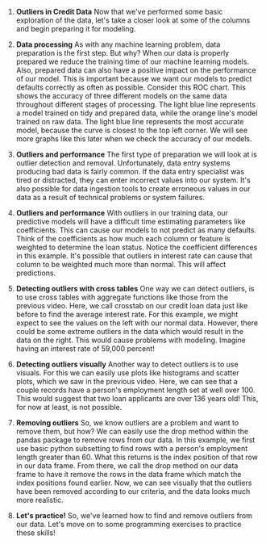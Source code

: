 1. **Outliers in Credit Data**
Now that we've performed some basic exploration of the data, let's take a closer look at some of the columns and begin preparing it for modeling.

2. **Data processing**
As with any machine learning problem, data preparation is the first step. But why? When our data is properly prepared we reduce the training time of our machine learning models. Also, prepared data can also have a positive impact on the performance of our model. This is important because we want our models to predict defaults correctly as often as possible. Consider this ROC chart. This shows the accuracy of three different models on the same data throughout different stages of processing. The light blue line represents a model trained on tidy and prepared data, while the orange line's model trained on raw data. The light blue line represents the most accurate model, because the curve is closest to the top left corner. We will see more graphs like this later when we check the accuracy of our models.

3. **Outliers and performance**
The first type of preparation we will look at is outlier detection and removal. Unfortunately, data entry systems producing bad data is fairly common. If the data entry specialist was tired or distracted, they can enter incorrect values into our system. It's also possible for data ingestion tools to create erroneous values in our data as a result of technical problems or system failures.

4. **Outliers and performance**
With outliers in our training data, our predictive models will have a difficult time estimating parameters like coefficients. This can cause our models to not predict as many defaults. Think of the coefficients as how much each column or feature is weighted to determine the loan status. Notice the coefficient differences in this example. It's possible that outliers in interest rate can cause that column to be weighted much more than normal. This will affect predictions.

5. **Detecting outliers with cross tables**
One way we can detect outliers, is to use cross tables with aggregate functions like those from the previous video. Here, we call crosstab on our credit loan data just like before to find the average interest rate. For this example, we might expect to see the values on the left with our normal data. However, there could be some extreme outliers in the data which would result in the data on the right. This would cause problems with modeling. Imagine having an interest rate of 59,000 percent!

6. **Detecting outliers visually**
Another way to detect outliers is to use visuals. For this we can easily use plots like histograms and scatter plots, which we saw in the previous video. Here, we can see that a couple records have a person's employment length set at well over 100. This would suggest that two loan applicants are over 136 years old! This, for now at least, is not possible.

7. **Removing outliers**
So, we know outliers are a problem and want to remove them, but how? We can easily use the drop method within the pandas package to remove rows from our data. In this example, we first use basic python subsetting to find rows with a person's employment length greater than 60. What this returns is the index position of that row in our data frame. From there, we call the drop method on our data frame to have it remove the rows in the data frame which match the index positions found earlier. Now, we can see visually that the outliers have been removed according to our criteria, and the data looks much more realistic.

8. **Let's practice!**
So, we've learned how to find and remove outliers from our data. Let's move on to some programming exercises to practice these skills!